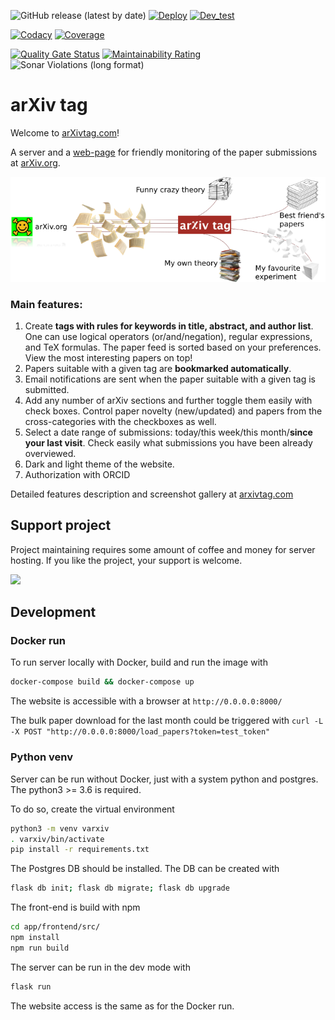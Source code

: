 ![GitHub release (latest by date)](https://img.shields.io/github/v/release/suvorov21/arxivtagpy)
[![Deploy](https://gitlab.com/suvorov21/arxivtagpy/badges/master/pipeline.svg?key_text=deploy)](https://gitlab.com/suvorov21/arxivtagpy/-/commits/master)
[![Dev_test](https://gitlab.com/suvorov21/arxivtagpy/badges/develop/pipeline.svg?key_text=dev&#32;test)](https://gitlab.com/suvorov21/arxivtagpy/-/commits/develop)

[![Codacy](https://app.codacy.com/project/badge/Grade/eea7048694ce444b8f1f1329cbc010d6)](https://www.codacy.com/manual/suvorov21/arxivtagpy?utm_source=gitlab.com&amp;utm_medium=referral&amp;utm_content=suvorov21/arxivtagpy&amp;utm_campaign=Badge_Grade)
[![Coverage](https://app.codacy.com/project/badge/Coverage/eea7048694ce444b8f1f1329cbc010d6)](https://www.codacy.com/gl/suvorov21/arxivtagpy/dashboard?utm_source=gitlab.com&utm_medium=referral&utm_content=suvorov21/arxivtagpy&utm_campaign=Badge_Coverage)

[![Quality Gate Status](https://sonarcloud.io/api/project_badges/measure?project=suvorov21_arxivtagpy&metric=alert_status)](https://sonarcloud.io/dashboard?id=suvorov21_arxivtagpy)
[![Maintainability Rating](https://sonarcloud.io/api/project_badges/measure?project=suvorov21_arxivtagpy&metric=sqale_rating)](https://sonarcloud.io/dashboard?id=suvorov21_arxivtagpy)
![Sonar Violations (long format)](https://img.shields.io/sonar/violations/suvorov21_arxivtagpy?format=long&label=Sonar%20violations&server=https%3A%2F%2Fsonarcloud.io)

# arXiv tag
Welcome to [arXivtag.com](https://arxivtag.com)!

A server and a [web-page](https://arxivtag.com) for friendly monitoring of the paper submissions at [arXiv.org](https://arxiv.org/).

![Framework flow](app/frontend/dist/img/scheme_small.png)

### Main features:
1. Create **tags with rules for keywords in title, abstract, and author list**. One can use logical operators (or/and/negation), regular expressions, and TeX formulas. The paper feed is sorted based on your preferences. View the most interesting papers on top!
2. Papers suitable with a given tag are **bookmarked automatically**.
3. Email notifications are sent when the paper suitable with a given tag is submitted.
4. Add any number of arXiv sections and further toggle them easily with check boxes. Control paper novelty (new/updated) and papers from the cross-categories with the checkboxes as well.
5. Select a date range of submissions: today/this week/this month/**since your last visit**. Check easily what submissions you have been already overviewed.
6. Dark and light theme of the website.
7. Authorization with ORCID

Detailed features description and screenshot gallery at [arxivtag.com](https://arxivtag.com)

## Support project

Project maintaining requires some amount of coffee and money for server hosting.
If you like the project, your support is welcome.

[![](https://www.paypalobjects.com/en_US/FR/i/btn/btn_donateCC_LG.gif)](https://www.paypal.com/donate/?hosted_button_id=LQKRDE4T6NU4G)

## Development

### Docker run

To run server locally with Docker, build and run the image with

```bash
docker-compose build && docker-compose up
```

The website is accessible with a browser at `http://0.0.0.0:8000/`

The bulk paper download for the last month could be triggered with 
`curl -L -X POST "http://0.0.0.0:8000/load_papers?token=test_token"`


### Python venv

Server can be run without Docker, just with a system python and postgres. The python3 >= 3.6 is required.

To do so, create the virtual environment
```bash
python3 -m venv varxiv
. varxiv/bin/activate
pip install -r requirements.txt
```

The Postgres DB should be installed. The DB can be created with

```bash
flask db init; flask db migrate; flask db upgrade
```

The front-end is build with npm

```bash
cd app/frontend/src/
npm install
npm run build
```

The server can be run in the dev mode with

```bash
flask run
```

The website access is the same as for the Docker run.

